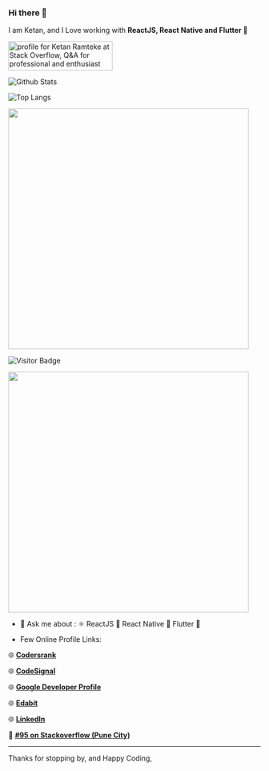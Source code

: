 ### Hi there 👋
I am Ketan,
and I Love working with **ReactJS, React Native and Flutter 📱**

<a href="https://stackoverflow.com/users/5669120/ketan-ramteke"><img src="https://stackoverflow.com/users/flair/5669120.png" width="208" height="58" alt="profile for Ketan Ramteke at Stack Overflow, Q&amp;A for professional and enthusiast programmers" title="profile for Ketan Ramteke at Stack Overflow, Q&amp;A for professional and enthusiast programmers"></a>

![Github Stats](https://github-readme-stats.vercel.app/api?username=theketan2&count_private=true&show_icons=true&theme=synthwave)

![Top Langs](https://github-readme-stats.vercel.app/api/top-langs/?username=theketan2&hide=TeX&layout=compact&theme=synthwave)

<a href="https://profile.codersrank.io/user/theketan2"><img width="480" src="https://cr-ss-service.azurewebsites.net/api/ScreenShot?widget=summary&username=TheKetan2"></a>

![Visitor Badge](https://visitor-badge.laobi.icu/badge?page_id=theketan2)


<a href="https://profile.codersrank.io/user/theketan2"><img width="480"  src="https://cr-skills-chart-widget.azurewebsites.net/api/api?username=theketan2"></a>

- 💬 Ask me about : ⚛ ReactJS 📱 React Native 📱 Flutter 💙

- Few Online Profile Links:

🌐 [**Codersrank**][1] 

🌐 [**CodeSignal**][2] 

🌐 [**Google Developer Profile**][3] 

🌐 [**Edabit**][4]

🌐 [**LinkedIn**][5]

🏅 [**#95 on Stackoverflow (Pune City)**][7]

-----------------------------------------------------

Thanks for stopping by, and Happy Coding,


  [1]: https://profile.codersrank.io/user/theketan2
  [2]: https://app.codesignal.com/profile/theketan2
  [3]: https://developers.google.com/profile/u/104430876065192851674
  [4]: https://edabit.com/user/xsDyJstYoBZRS8pJH
  [5]: https://www.linkedin.com/in/theketan2/
  [6]: https://www.buymeacoffee.com/theketan2
  [7]: https://data.stackexchange.com/stackoverflow/query/edit/1388077
  [8]: https://i.stack.imgur.com/eT3h6.gif

<!--

Here are some ideas to get you started:

- 🔭 I’m currently working on ...
- 🌱 I’m currently learning ...
- 👯 I’m looking to collaborate on ...
- 🤔 I’m looking for help with ...
- 💬 Ask me about ...
- 📫 How to reach me: ...
- 😄 Pronouns: ...
- ⚡ Fun fact: ...
-->
